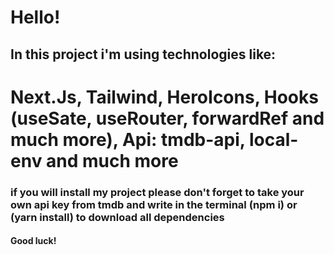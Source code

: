 # Hello! 
## In this project i'm using technologies like: 
# Next.Js, Tailwind, HeroIcons, Hooks (useSate, useRouter, forwardRef and much more), Api: tmdb-api, local-env and much more



### if you will install my project please don't forget to take your own api key from tmdb and write in the terminal (npm i) or (yarn install) to download all  dependencies

#### Good luck!
